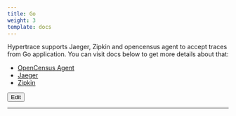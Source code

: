```yaml
---
title: Go
weight: 3
template: docs
---
```


Hypertrace supports Jaeger, Zipkin and opencensus agent to accept traces from Go application. You can visit docs below to get more details about that:

- [OpenCensus Agent](https://docs.hypertrace.org/go/go-opencensus/)
- [Jaeger](https://docs.hypertrace.org/go/go-jaeger/)
- [Zipkin](https://docs.hypertrace.org/go/go-zipkin/)


<a href="https://github.com/hypertrace/hypertrace-docs-website/tree/master/src/pages/docs/exporters/go-ex.md">
<button type="button">Edit</button></a>

***
